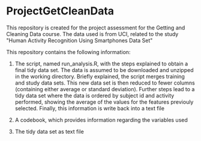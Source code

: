 ProjectGetCleanData
===================

This repository is created for the project assessment for the Getting and Cleaning Data course.
The data used is from UCI, related to the study "Human Activity Recognition Using Smartphones Data Set"

This repository contains the following information:

1. The script, named run_analysis.R, with the steps explained to obtain a final tidy data set. The data is assumed to be downloaded and unzipped in the working directory. Briefly explained, the script merges training and study data sets.
This new data set is then reduced to fewer columns (containing either average or standard deviation).
Further steps lead to a tidy data set where the data is ordered by subject id and activity performed, showing 
the average of the values for the features previouly selected.
Finally, this information is write back into a text file

2. A codebook, which provides information regarding the variables used

3. The tidy data set as text file
